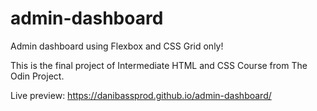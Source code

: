 # admin-dashboard

Admin dashboard using Flexbox and CSS Grid only!

This is the final project of Intermediate HTML and CSS Course from The Odin Project.

Live preview: https://danibassprod.github.io/admin-dashboard/